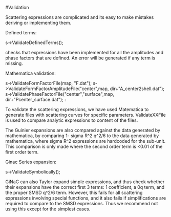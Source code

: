 #Validation

Scattering expressions are complicated and its easy to make mistakes deriving or implementing them.

Defined terms:

s->ValidateDefinedTerms();

checks that expressions have been implemented for all the amplitudes and phase factors that are defined.
An error will be generated if any term is missing.

Mathematica validation:

s->ValidateFormFactorFile(map, "F.dat");
s->ValidateFormFactorAmplitudeFile("center",map, dir+"A_center2shell.dat");
s->ValidatePhaseFactorFile("center","surface",map, dir+"Pcenter_surface.dat");
:

To validate the scattering expressions, we have used Matematica to generate files with scattering
curves for specific parameters. ValidateXXFile is used to compare analytic expressions to content
of the files.

The Guinier expansions are also compared against the data generated by mathematica,
by comparing 1- sigma R^2 q^2/6 to the data generated by mathematica, where sigma R^2
expressions are hardcoded for the sub-unit. This comparison is only made where the second
order term is <0.01 of the first order term.

Ginac Series expansion:

s->ValidateSymbolically();

GiNaC can also Taylor expand simple expressions, and thus check whether their expansions
have the correct first 3 terms: 1 coefficient, a  0q term, and the proper SMSD q^2/6 term.
However, this fails for all scattering expressions involving special functions, and it also
fails if simplifications are required to compare to the SMSD expressions. Thus we recommend
not using this except for the simplest cases.


